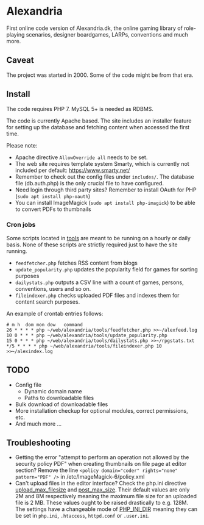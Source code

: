 # Alexandria
First online code version of Alexandria.dk, the online gaming library of role-playing scenarios, designer boardgames, LARPs, conventions and much more.

## Caveat
The project was started in 2000. Some of the code might be from that era.

## Install
The code requires PHP 7. MySQL 5+ is needed as RDBMS.

The code is currently Apache based. The site includes an installer feature for setting up the database and fetching content when accessed the first time.

Please note:
- Apache directive `AllowOverride all` needs to be set.
- The web site requires template system Smarty, which is currently not included per default: https://www.smarty.net/
- Remember to check out the config files under `includes/`. The database file (db.auth.php) is the only crucial file to have configured.
- Need login through third party sites? Remember to install OAuth for PHP (`sudo apt install php-oauth`)
- You can install ImageMagick (`sudo apt install php-imagick`) to be able to convert PDFs to thumbnails

### Cron jobs
Some scripts located in [tools](tree/master/tools) are meant to be running on a hourly or daily basis. None of these scripts are strictly required just to have the site running.

* `feedfetcher.php` fetches RSS content from blogs
* `update_popularity.php` updates the popularity field for games for sorting purposes
* `dailystats.php` outputs a CSV line with a count of games, persons, conventions, users and so on.
* `fileindexer.php` checks uploaded PDF files and indexes them for content search purposes.

An example of crontab entries follows:

```
# m h  dom mon dow   command
26 * * * * php ~/web/alexandria/tools/feedfetcher.php >>~/alexfeed.log
10 0 * * * php ~/web/alexandria/tools/update_popularity.php
15 0 * * * php ~/web/alexandria/tools/dailystats.php >>~/rpgstats.txt
*/5 * * * * php ~/web/alexandria/tools/fileindexer.php 10 >>~/alexindex.log
```

## TODO
* Config file
  * Dynamic domain name
  * Paths to downloadable files
* Bulk download of downloadable files
* More installation checkup for optional modules, correct permissions, etc.
* And much more ...

## Troubleshooting
- Getting the error "attempt to perform an operation not allowed by the security policy PDF" when creating thumbnails on file page at editor section? Remove the line `<policy domain="coder" rights="none" pattern="PDF" />` in /etc/ImageMagick-6/policy.xml
- Can't upload files in the editor interface? Check the php.ini directive [upload_max_filesize](https://www.php.net/manual/en/ini.core.php#ini.upload-max-filesize) and [post_max_size](https://www.php.net/manual/en/ini.core.php#ini.post-max-size). Their default values are only 2M and 8M respectively meaning the maximum file size for an uploaded file is 2 MB. These values ought to be raised drastically to e.g. 128M. The settings have a changeable mode of [PHP_INI_DIR](https://www.php.net/manual/en/configuration.changes.modes.php) meaning they can be set in `php.ini`, `.htaccess`, `httpd.conf` or `.user.ini`.
